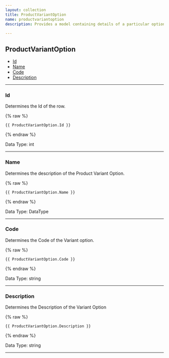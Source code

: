 ```yaml
---
layout: collection
title: ProductVariantOption
name: productvariantoption
description: Provides a model containing details of a particular option that is available for a ProductVariant. A Product Variant Option represents a particular option for a ProductVariantType such as LARGE or BLUE.
 
---
```


## ProductVariantOption

* [Id](#id)
* [Name](#name)
* [Code](#code)
* [Description](#description)

---

<a name="id"></a>
### Id
Determines the Id of the row.

{% raw %}
```liquid
{{ ProductVariantOption.Id }}

```
{% endraw %}

Data Type: int

---

<a name="name"></a>
### Name
Determines the description of the Product Variant Option.

{% raw %}
```liquid
{{ ProductVariantOption.Name }}

```
{% endraw %}

Data Type: DataType

---

<a name="code"></a>
### Code
Determines the Code of the Variant option.

{% raw %}
```liquid
{{ ProductVariantOption.Code }}

```
{% endraw %}

Data Type: string

---

<a name="description"></a>
### Description
Determines the Description of the Variant Option

{% raw %}
```liquid
{{ ProductVariantOption.Description }}

```
{% endraw %}

Data Type: string

---